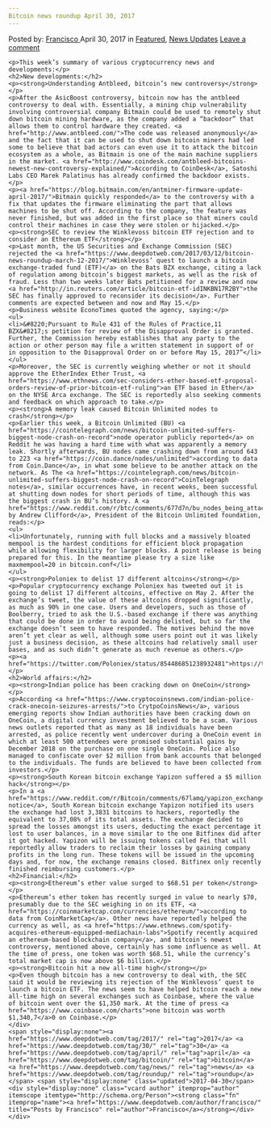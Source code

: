 ```yaml
---
Bitcoin news roundup April 30, 2017
---
```

<article class="post-listing post-19526 post type-post status-publish format-standard has-post-thumbnail hentry  tag-3676 tag-1778 tag-april tag-bitcoin tag-news tag-roundup">
    <div class="post-inner">
        <span>Posted by: <a href="https://www.deepdotweb.com/author/francisco/" title="">Francisco </a></span>
    <span>April 30, 2017</span>
    <span>in <a href="https://www.deepdotweb.com/category/deepdot-news/" rel="category tag">Featured</a>, <a href="https://www.deepdotweb.com/category/news-updates/" rel="category tag">News Updates</a></span>
    <span><a href="https://www.deepdotweb.com/2017/04/30/bitcoin-news-roundup-april-30-2017/#respond">Leave a comment</a></span>
    </p>
    <div class="clear"></div>
    
    <p>This week’s summary of various cryptocurrency news and developments:</p>
    <h2>New developments:</h2>
    <p><strong>Understanding Antbleed, bitcoin’s new controversy</strong></p>
    <p>After the AsicBoost controversy, bitcoin now has the antbleed controversy to deal with. Essentially, a mining chip vulnerability involving controversial company Bitmain could be used to remotely shut down bitcoin mining hardware, as the company added a “backdoor” that allows them to control hardware they created. <a href="http://www.antbleed.com/">The code was released anonymously</a> and the fact that it can be used to shut down bitcoin miners had led some to believe that bad actors can even use it to attack the bitcoin ecosystem as a whole, as Bitmain is one of the main machine suppliers in the market. <a href="http://www.coindesk.com/antbleed-bitcoins-newest-new-controversy-explained/">According to CoinDesk</a>, Satoshi Labs CEO Marek Palatinus has already confirmed the backdoor exists.</p>
    <p><a href="https://blog.bitmain.com/en/antminer-firmware-update-april-2017/">Bitmain quickly responded</a> to the controversy with a fix that updates the firmware eliminating the part that allows machines to be shut off. According to the company, the feature was never finished, but was added in the first place so that miners could control their machines in case they were stolen or hijacked.</p>
    <p><strong>SEC to review the Winklevoss bitcoin ETF rejection and to consider an Ethereum ETF</strong></p>
    <p>Last month, the US Securities and Exchange Commission (SEC) rejected the <a href="https://www.deepdotweb.com/2017/03/12/bitcoin-news-roundup-march-12-2017/">Winklevoss’ quest to launch a bitcoin exchange-traded fund (ETF)</a> on the Bats BZX exchange, citing a lack of regulation among bitcoin’s biggest markets, as well as the risk of fraud. Less than two weeks later Bats petitioned for a review and now <a href="http://in.reuters.com/article/bitcoin-etf-idINKBN17R2BY">the SEC has finally approved to reconsider its decision</a>. Further comments are expected between and now and May 15.</p>
    <p>Business website EconoTimes quoted the agency, saying:</p>
    <ul>
    <li>&#8220;Pursuant to Rule 431 of the Rules of Practice,11 BZX&#8217;s petition for review of the Disapproval Order is granted. Further, the Commission hereby establishes that any party to the action or other person may file a written statement in support of or in opposition to the Disapproval Order on or before May 15, 2017”</li>
    </ul>
    <p>Moreover, the SEC is currently weighing whether or not it should approve the EtherIndex Ether Trust, <a href="https://www.ethnews.com/sec-considers-ether-based-etf-proposal-orders-review-of-prior-bitcoin-etf-ruling">an ETF based in Ether</a> on the NYSE Arca exchange. The SEC is reportedly also seeking comments and feedback on which approach to take.</p>
    <p><strong>A memory leak caused Bitcoin Unlimited nodes to crash</strong></p>
    <p>Earlier this week, a Bitcoin Unlimited (BU) <a href="https://cointelegraph.com/news/bitcoin-unlimited-suffers-biggest-node-crash-on-record">node operator publicly reported</a> on Reddit he was having a hard time with what was apparently a memory leak. Shortly afterwards, BU nodes came crashing down from around 643 to 223 <a href="https://coin.dance/nodes/unlimited">according to data from Coin.Dance</a>, in what some believe to be another attack on the network. As The <a href="https://cointelegraph.com/news/bitcoin-unlimited-suffers-biggest-node-crash-on-record">CoinTelegraph notes</a>, similar occurrences have, in recent weeks, been successful at shutting down nodes for short periods of time, although this was the biggest crash in BU’s history. A <a href="https://www.reddit.com/r/btc/comments/677d7n/bu_nodes_being_attacked_again/dgoaqi6/">statement by Andrew Clifford</a>, President of the Bitcoin Unlimited foundation, reads:</p>
    <ul>
    <li>Unfortunately, running with full blocks and a massively bloated mempool is the hardest conditions for efficient block propagation while allowing flexibility for larger blocks. A point release is being prepared for this. In the meantime please try a size like maxmempool=20 in bitcoin.conf</li>
    </ul>
    <p><strong>Poloniex to delist 17 different altcoins</strong></p>
    <p>Popular cryptocurrency exchange Poloniex has tweeted out it is going to delist 17 different altcoins, effective on May 2. After the exchange’s tweet, the value of these altcoins dropped significantly, as much as 90% in one case. Users and developers, such as those of Boolberry, tried to ask the U.S.-based exchange if there was anything that could be done in order to avoid being delisted, but so far the exchange doesn’t seem to have responded. The motives behind the move aren’t yet clear as well, although some users point out it was likely just a business decision, as these altcoins had relatively small user bases, and as such didn’t generate as much revenue as others.</p>
    <p><a href="https://twitter.com/Poloniex/status/854486851238932481">https://twitter.com/Poloniex/status/854486851238932481</a></p>
    <h2>World affairs:</h2>
    <p><strong>Indian police has been cracking down on OneCoin</strong></p>
    <p>According <a href="https://www.cryptocoinsnews.com/indian-police-crack-onecoin-seizures-arrests/">to CrytpoCoinsNews</a>, various emerging reports show Indian authorities have been cracking down on OneCoin, a digital currency investment believed to be a scam. Various news outlets reported that as many as 18 individuals have been arrested, as police recently went undercover during a OneCoin event in which at least 500 attendees were promised substantial gains by December 2018 on the purchase on one single OneCoin. Police also managed to confiscate over $2 million from bank accounts that belonged to the individuals. The funds are believed to have been collected from investors.</p>
    <p><strong>South Korean bitcoin exchange Yapizon suffered a $5 million hack</strong></p>
    <p>In a <a href="https://www.reddit.com/r/Bitcoin/comments/67lamq/yapizon_exchange_korea_got_hacked_lost_3831_btc/">translated notice</a>, South Korean bitcoin exchange Yapizon notified its users the exchange had lost 3,3831 bitcoins to hackers, reportedly the equivalent to 37,08% of its total assets. The exchange decided to spread the losses amongst its users, deducting the exact percentage it lost to user balances, in a move similar to the one Bitfinex did after it got hacked. Yapizon will be issuing tokens called Fei that will reportedly allow traders to reclaim their losses by gaining company profits in the long run. These tokens will be issued in the upcoming days and, for now, the exchange remains closed. Bitfinex only recently finished reimbursing customers.</p>
    <h2>Financial:</h2>
    <p><strong>Ethereum’s ether value surged to $68.51 per token</strong></p>
    <p>Ethereum’s ether token has recently surged in value to nearly $70, presumably due to the SEC weighing in on its ETF, <a href="https://coinmarketcap.com/currencies/ethereum/">according to data from CoinMarketCap</a>. Other news have reportedly helped the currency as well, as <a href="https://www.ethnews.com/spotify-acquires-ethereum-equipped-mediachain-labs">Spotify recently acquired an ethereum-based blockchain company</a>, and bitcoin’s newest controversy, mentioned above, certainly has some influence as well. At the time of press, one token was worth $68.51, while the currency’s total market cap is now above $6 billion.</p>
    <p><strong>Bitcoin hit a new all-time high</strong></p>
    <p>Even though bitcoin has a new controversy to deal with, the SEC said it would be reviewing its rejection of the Winklevoss’ quest to launch a bitcoin ETF. The news seem to have helped bitcoin reach a new all-time high on several exchanges such as Coinbase, where the value of bitcoin went over the $1,350 mark. At the time of press <a href="https://www.coinbase.com/charts">one bitcoin was worth $1,340,7</a>0 on Coinbase.</p>
    </div>
    <span style="display:none"><a href="https://www.deepdotweb.com/tag/2017/" rel="tag">2017</a> <a href="https://www.deepdotweb.com/tag/30/" rel="tag">30</a> <a href="https://www.deepdotweb.com/tag/april/" rel="tag">april</a> <a href="https://www.deepdotweb.com/tag/bitcoin/" rel="tag">bitcoin</a> <a href="https://www.deepdotweb.com/tag/news/" rel="tag">news</a> <a href="https://www.deepdotweb.com/tag/roundup/" rel="tag">roundup</a></span> <span style="display:none" class="updated">2017-04-30</span>
    <div style="display:none" class="vcard author" itemprop="author" itemscope itemtype="http://schema.org/Person"><strong class="fn" itemprop="name"><a href="https://www.deepdotweb.com/author/francisco/" title="Posts by Francisco" rel="author">Francisco</a></strong></div>
    </div>
</article>

